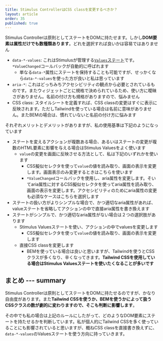 ```yaml
---
title: Stimulus ControllerはCSS classを変更するべきか？
layout: article
order: 35
published: true
---
```


Stimulus Controllerは原則としてステートをDOMに持たせます。しかし**DOM要素は属性だけでも数種類あります**。どれを選択すれば良いかは容易ではありません

* `data-*-values`: これはStimulusが管理する[`Values`ステート](https://stimulus.hotwired.dev/reference/values)です。`*ValueChanged`コールバックが自動的に呼ばれます
  * 単なる`data-*`属性にステートを保持することも可能ですが、せっかくなら`data-*-values`を使った方が良いと私は思っています
* `aria-*`: これはどっちみちアクセシビリティの観点から必要とされているものです。またウィジェットごとに規格で決められているため、使い方に曖昧さがありません。名前の付け方も規格がありますので、悩みません
* CSS class: スタイルシートを定義すれば、CSS classの変更はすぐに表示に反映されます。ただしTailwindを使っている場合は名前に意味がありません。またBEMの場合は、慣れていないと名前の付け方に悩みます

それぞれメリットとデメリットがありますが、私の使用基準は下記のようになっています

* ステートを変えるアクションが複数ある場合、あるいはステートの変更が複数のHTML要素に影響を与える場合はStimulus Valuesをよく使います
   * `value`の変更を画面に反映させる方法として、私は下記のいずれかを使います
      * CSS擬似セレクタを使って`value`の値を読み取り、画面の表示を変更します。画面表示のみ変更するときはこちらを使います
      * `*ValueChanged`コールバックを使用し、aria属性を変更します。そいてaria属性に対するCSS擬似セレクタを使ってaria属性を読み取り、画面の表示を変更します。アクセシビリティのためにaria属性の変更も必須なケースはこちらを選択します
* ステートの扱い方がよりシンプルな場合で、かつ適切なaria属性があれば、valueステートを省略してアクションの中で直接aria属性を書き換えます
* ステートがシンプルで、かつ適切なaria属性がない場合は２つの選択肢があります
   * Stimulus Valuesステートを使い、アクションの中でvaluesを変更します
       * CSS擬似セレクタを使って`value`の値を読み取り、画面の表示を変更します
   * 直接CSS classを変更します
       * BEMを使っている場合は良いと思いますが、Tailwindを使うとCSSクラスが多くなり、辛くなってきます。**Tailwind CSSを使用している場合はStimulus Valuesステートを使いたくなることが多いです**

## まとめ --- summary

Stimulus Controllerは原則としてステートをDOMに持たせるのですが、かなり自由度があります。また**Tailwind CSSを使うか、BEMを使うかによって扱うCSSクラスの数が劇的に変わりますので、そこも判断に影響します**。

その中でも私の場合は上記のルールにしたがって、どのようなDOM要素にステートを持たせるかを判断しています。私が個人的にTailwind CSSを多く使っていることにも影響されていると思いますが、概ねCSS classを直接書き換えずに、`data-*-values`のValuesステートを使う方向に持っていきます。

